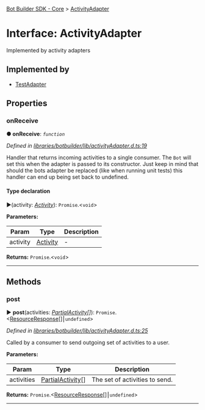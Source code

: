 [Bot Builder SDK - Core](../README.md) > [ActivityAdapter](../interfaces/botbuilder.activityadapter.md)



# Interface: ActivityAdapter


Implemented by activity adapters

## Implemented by

* [TestAdapter](../classes/botbuilder.testadapter.md)


## Properties
<a id="onreceive"></a>

###  onReceive

**●  onReceive**:  *`function`* 

*Defined in [libraries/botbuilder/lib/activityAdapter.d.ts:19](https://github.com/Microsoft/botbuilder-js/blob/0b16877/libraries/botbuilder/lib/activityAdapter.d.ts#L19)*



Handler that returns incoming activities to a single consumer. The `Bot` will set this when the adapter is passed to its constructor. Just keep in mind that should the bots adapter be replaced (like when running unit tests) this handler can end up being set back to undefined.

#### Type declaration
►(activity: *[Activity](botbuilder.activity.md)*): `Promise`.<`void`>



**Parameters:**

| Param | Type | Description |
| ------ | ------ | ------ |
| activity | [Activity](botbuilder.activity.md)   |  - |





**Returns:** `Promise`.<`void`>






___


## Methods
<a id="post"></a>

###  post

► **post**(activities: *[Partial]()[Activity](botbuilder.activity.md)[]*): `Promise`.<[ResourceResponse](botbuilder.resourceresponse.md)[]⎮`undefined`>



*Defined in [libraries/botbuilder/lib/activityAdapter.d.ts:25](https://github.com/Microsoft/botbuilder-js/blob/0b16877/libraries/botbuilder/lib/activityAdapter.d.ts#L25)*



Called by a consumer to send outgoing set of activities to a user.


**Parameters:**

| Param | Type | Description |
| ------ | ------ | ------ |
| activities | [Partial]()[Activity](botbuilder.activity.md)[]   |  The set of activities to send. |





**Returns:** `Promise`.<[ResourceResponse](botbuilder.resourceresponse.md)[]⎮`undefined`>





___


